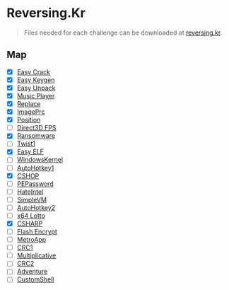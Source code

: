 # Reversing.Kr
> Files needed for each challenge can be downloaded at [reversing.kr](http://reversing.kr/challenge.php).

## Map
- [x] [Easy Crack](./EasyCrack/README.md)
- [x] [Easy Keygen](./EasyKeygen/README.md)
- [x] [Easy Unpack](./EasyUnpack/README.md)
- [x] [Music Player](./MusicPlayer/README.md)
- [x] [Replace](./Replace/README.md)
- [x] [ImagePrc](./ImagePrc/README.md)
- [x] [Position](./Position/README.md)
- [ ] [Direct3D FPS]()
- [x] [Ransomware](./Ransomware/README.md)
- [ ] [Twist1]()
- [x] [Easy ELF](./EasyELF/README.md)
- [ ] [WindowsKernel]()
- [ ] [AutoHotkey1]()
- [x] [CSHOP](./CSHOP/README.md)
- [ ] [PEPassword]()
- [ ] [HateIntel]()
- [ ] [SimpleVM]()
- [ ] [AutoHotkey2]()
- [ ] [x64 Lotto]()
- [x] [CSHARP](./CSHARP/README.md)
- [ ] [Flash Encrypt]()
- [ ] [MetroApp]()
- [ ] [CRC1]()
- [ ] [Multiplicative]()
- [ ] [CRC2]()
- [ ] [Adventure]()
- [ ] [CustomShell]()